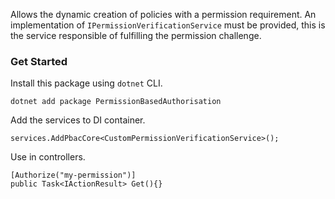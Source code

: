 Allows the dynamic creation of policies with a permission requirement. An implementation of `IPermissionVerificationService` must be provided, this is the service responsible of fulfilling the permission challenge.

### Get Started
Install this package using `dotnet` CLI.

```
dotnet add package PermissionBasedAuthorisation
```

Add the services to DI container.

```
services.AddPbacCore<CustomPermissionVerificationService>();
```

Use in controllers.

```
[Authorize("my-permission")]
public Task<IActionResult> Get(){}
```